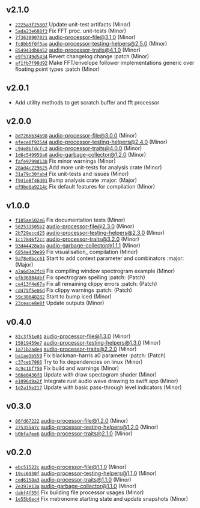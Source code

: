 ## v2.1.0

* [`2225a3f25807`](https://github.com/yamadapc/augmented-audio/commits/2225a3f25807) Update unit-test artifacts (Minor)
* [`5ada23e688f3`](https://github.com/yamadapc/augmented-audio/commits/5ada23e688f3) Fix FFT proc. unit-tests (Minor)
* [`7f3630907021`](https://github.com/yamadapc/augmented-audio/commits/7f3630907021) audio-processor-file@3.1.0 (Minor)
* [`fc8bb5f0f3ae`](https://github.com/yamadapc/augmented-audio/commits/fc8bb5f0f3ae) audio-processor-testing-helpers@2.5.0 (Minor)
* [`854943db8452`](https://github.com/yamadapc/augmented-audio/commits/854943db8452) audio-processor-traits@4.1.0 (Minor)
* [`e9f5749d5434`](https://github.com/yamadapc/augmented-audio/commits/e9f5749d5434) Revert changelog change :patch (Minor)
* [`af1fb7f98d92`](https://github.com/yamadapc/augmented-audio/commits/af1fb7f98d92) Make FFT/envelope follower implementations generic over floating point types :patch (Minor)

## v2.0.1

* Add utility methods to get scratch buffer and fft processor

## v2.0.0

* [`8d726bb34b98`](https://github.com/yamadapc/augmented-audio/commits/8d726bb34b98) audio-processor-file@3.0.0 (Minor)
* [`efece0f93544`](https://github.com/yamadapc/augmented-audio/commits/efece0f93544) audio-processor-testing-helpers@2.4.0 (Minor)
* [`c94e8bfdcfc2`](https://github.com/yamadapc/augmented-audio/commits/c94e8bfdcfc2) audio-processor-traits@4.0.0 (Minor)
* [`1d6c549959a6`](https://github.com/yamadapc/augmented-audio/commits/1d6c549959a6) audio-garbage-collector@1.2.0 (Minor)
* [`fafe9799d138`](https://github.com/yamadapc/augmented-audio/commits/fafe9799d138) Fix minor warnings (Minor)
* [`28ad4c229625`](https://github.com/yamadapc/augmented-audio/commits/28ad4c229625) Add more unit-tests for analysis crate (Minor)
* [`31a79c30fab4`](https://github.com/yamadapc/augmented-audio/commits/31a79c30fab4) Fix unit-tests and issues (Minor)
* [`f941e8f46d01`](https://github.com/yamadapc/augmented-audio/commits/f941e8f46d01) Bump analysis crate :major: (Major)
* [`ef9be8a9214c`](https://github.com/yamadapc/augmented-audio/commits/ef9be8a9214c) Fix default features for compilation (Minor)

## v1.0.0

* [`f105ae502e6`](https://github.com/yamadapc/augmented-audio/commits/f105ae502e6) Fix documentation tests (Minor)
* [`562533505b2`](https://github.com/yamadapc/augmented-audio/commits/562533505b2) audio-processor-file@2.3.0 (Minor)
* [`2b729eccd25`](https://github.com/yamadapc/augmented-audio/commits/2b729eccd25) audio-processor-testing-helpers@2.3.0 (Minor)
* [`1c17846f2cc`](https://github.com/yamadapc/augmented-audio/commits/1c17846f2cc) audio-processor-traits@3.2.0 (Minor)
* [`93d44428a9a`](https://github.com/yamadapc/augmented-audio/commits/93d44428a9a) audio-garbage-collector@1.1.1 (Minor)
* [`6854e439e99`](https://github.com/yamadapc/augmented-audio/commits/6854e439e99) Fix visualisation_ compilation (Minor)
* [`9a78e0bcc61`](https://github.com/yamadapc/augmented-audio/commits/9a78e0bcc61) Start to add context parameter and combinators :major: (Major)
* [`a7a6d3e2fc9`](https://github.com/yamadapc/augmented-audio/commits/a7a6d3e2fc9) Fix compiling window spectrogram example (Minor)
* [`efb36984dbf`](https://github.com/yamadapc/augmented-audio/commits/efb36984dbf) Fix spectrogram spelling :patch: (Patch)
* [`ce413f4e67a`](https://github.com/yamadapc/augmented-audio/commits/ce413f4e67a) Fix all remaining clippy errors :patch: (Patch)
* [`cd475f5e06d`](https://github.com/yamadapc/augmented-audio/commits/cd475f5e06d) Fix clippy warnings :patch: (Patch)
* [`59c38648282`](https://github.com/yamadapc/augmented-audio/commits/59c38648282) Start to bump iced (Minor)
* [`23ceace8e8f`](https://github.com/yamadapc/augmented-audio/commits/23ceace8e8f) Update outputs (Minor)

## v0.4.0

* [`82c3f51e01`](https://github.com/yamadapc/augmented-audio/commits/82c3f51e01) audio-processor-file@1.3.0 (Minor)
* [`15019459e7`](https://github.com/yamadapc/augmented-audio/commits/15019459e7) audio-processor-testing-helpers@1.3.0 (Minor)
* [`1a71b2ade4`](https://github.com/yamadapc/augmented-audio/commits/1a71b2ade4) audio-processor-traits@2.2.0 (Minor)
* [`ba1ae1b559`](https://github.com/yamadapc/augmented-audio/commits/ba1ae1b559) Fix blackman-harris a0 parameter :patch: (Patch)
* [`c37ceb7866`](https://github.com/yamadapc/augmented-audio/commits/c37ceb7866) Try to fix dependencies on linux (Minor)
* [`4c9c1bf750`](https://github.com/yamadapc/augmented-audio/commits/4c9c1bf750) Fix build and warnings (Minor)
* [`566e0436f8`](https://github.com/yamadapc/augmented-audio/commits/566e0436f8) Update with draw spectogram shader (Minor)
* [`e1096d9a2f`](https://github.com/yamadapc/augmented-audio/commits/e1096d9a2f) Integrate rust audio wave drawing to swift app (Minor)
* [`1d2a15e217`](https://github.com/yamadapc/augmented-audio/commits/1d2a15e217) Update with basic pass-through level indicators (Minor)

## v0.3.0

* [`86fd67222`](https://github.com/yamadapc/augmented-audio/commits/86fd67222) audio-processor-file@1.2.0 (Minor)
* [`27535547c`](https://github.com/yamadapc/augmented-audio/commits/27535547c) audio-processor-testing-helpers@1.2.0 (Minor)
* [`b0bfa7ee6`](https://github.com/yamadapc/augmented-audio/commits/b0bfa7ee6) audio-processor-traits@2.1.0 (Minor)

## v0.2.0

* [`ebc51522c`](https://github.com/yamadapc/augmented-audio/commits/ebc51522c) audio-processor-file@1.1.0 (Minor)
* [`19cc6930f`](https://github.com/yamadapc/augmented-audio/commits/19cc6930f) audio-processor-testing-helpers@1.1.0 (Minor)
* [`ced6158a3`](https://github.com/yamadapc/augmented-audio/commits/ced6158a3) audio-processor-traits@1.1.0 (Minor)
* [`7e397e13a`](https://github.com/yamadapc/augmented-audio/commits/7e397e13a) audio-garbage-collector@1.1.0 (Minor)
* [`dabf4f55f`](https://github.com/yamadapc/augmented-audio/commits/dabf4f55f) Fix building file processor usages (Minor)
* [`1e55b6ec4`](https://github.com/yamadapc/augmented-audio/commits/1e55b6ec4) Fix metronome starting state and update snapshots (Minor)

